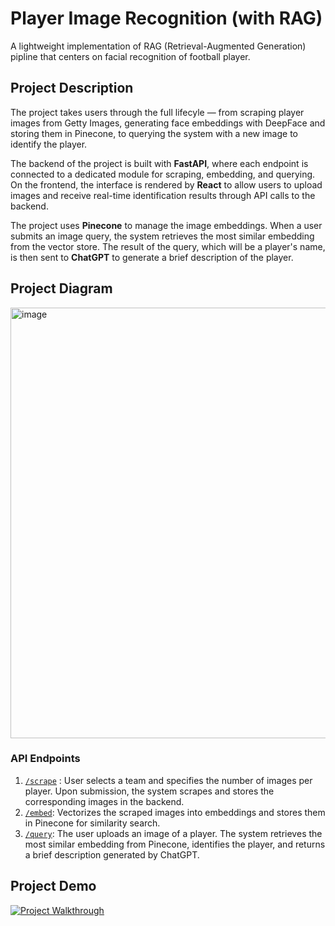 # Player Image Recognition (with RAG)

A lightweight implementation of RAG (Retrieval-Augmented Generation) pipline that centers on facial recognition of football player. 


## Project Description

The project takes users through the full lifecyle — from scraping player images from Getty Images, generating face embeddings with DeepFace and storing them in Pinecone, to querying the system with a new image to identify the player. 

The backend of the project is built with **FastAPI**, where each endpoint is connected to a dedicated module for scraping, embedding, and querying. On the frontend, the interface is rendered by **React** to allow users to upload images and receive real-time identification results through API calls to the backend. 

The project uses **Pinecone** to manage the image embeddings. When a user submits an image query, the system retrieves the most similar embedding from the vector store. The result of the query, which will be a player's name, is then sent to **ChatGPT** to generate a brief description of the player. 

## Project Diagram

<img width="689" alt="image" src="https://github.com/user-attachments/assets/3089ec55-fda0-4a3d-a8a9-cb83942a6a6b" />

### API Endpoints
1. [`/scrape`](#) : User selects a team and specifies the number of images per player. Upon submission, the system scrapes and stores the corresponding images in the backend.
2. [`/embed`](#): Vectorizes the scraped images into embeddings and stores them in Pinecone for similarity search. 
3. [`/query`](#): The user uploads an image of a player. The system retrieves the most similar embedding from Pinecone, identifies the player, and returns a brief description generated by ChatGPT.

## Project Demo

[![Project Walkthrough](https://img.youtube.com/vi/b1Xy86wlR20/0.jpg)](https://www.youtube.com/watch?v=b1Xy86wlR20)
